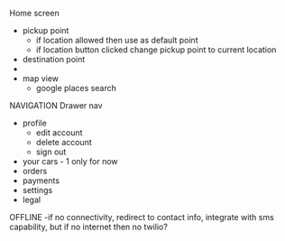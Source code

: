 Home screen
 - pickup point
   - if location allowed then use as default point
   - if location button clicked change pickup point to current location
 - destination point
 -
 - map view
   - google places search

NAVIGATION
Drawer nav
 - profile
   - edit account
   - delete account
   - sign out
 - your cars - 1 only for now
 - orders
 - payments
 - settings
 - legal

OFFLINE
-if no connectivity, redirect to contact info, integrate with sms capability, but if no internet then no twilio?
